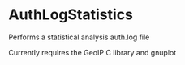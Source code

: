 AuthLogStatistics
=================

Performs a statistical analysis auth.log file

Currently requires the GeoIP C library and gnuplot
